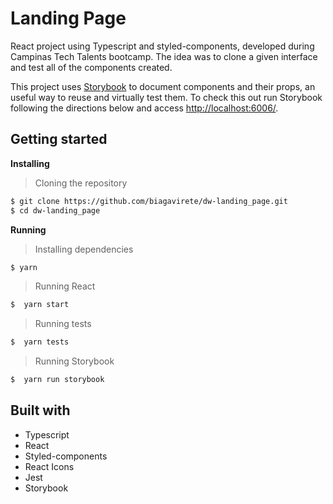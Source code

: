 # Landing Page

React project using Typescript and styled-components, developed during Campinas Tech Talents bootcamp.
The idea was to clone a given interface and test all of the components created.

This project uses <a href="https://storybook.js.org">Storybook</a> to document components and their props, an useful way to reuse and virtually test them. To check this out run Storybook following the directions below and access <a href="http://localhost:6006/">http://localhost:6006/</a>.

## Getting started

**Installing**
>Cloning the repository

```bash
$ git clone https://github.com/biagavirete/dw-landing_page.git
$ cd dw-landing_page
```

**Running**
> Installing dependencies

```bash
$ yarn
```

> Running React

```bash
$  yarn start
```

> Running tests

```bash
$  yarn tests
```

> Running Storybook

```bash
$  yarn run storybook
```

## Built with

* Typescript
* React
* Styled-components
* React Icons
* Jest
* Storybook